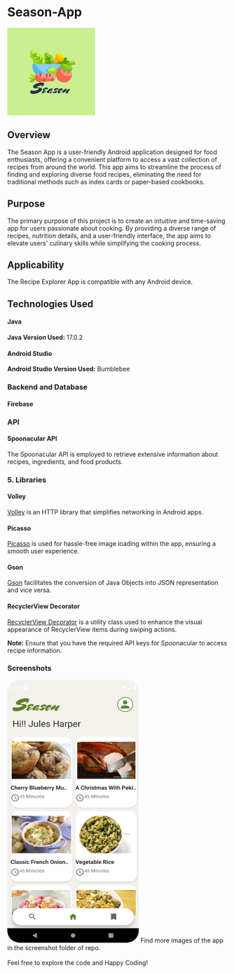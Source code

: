 # Season-App

![App Logo](https://github.com/dididip/Season-App/blob/main/Screenshots/season%20app%20logo.png)

## Overview
The Season App is a user-friendly Android application designed for food enthusiasts, offering a convenient platform to access a vast collection of recipes from around the world. This app aims to streamline the process of finding and exploring diverse food recipes, eliminating the need for traditional methods such as index cards or paper-based cookbooks.

## Purpose
The primary purpose of this project is to create an intuitive and time-saving app for users passionate about cooking. By providing a diverse range of recipes, nutrition details, and a user-friendly interface, the app aims to elevate users' culinary skills while simplifying the cooking process.

## Applicability
The Recipe Explorer App is compatible with any Android device.

## Technologies Used
#### Java
**Java Version Used:** 17.0.2

#### Android Studio
**Android Studio Version Used:** Bumblebee

### Backend and Database
#### Firebase

### API
#### Spoonacular API
The Spoonacular API is employed to retrieve extensive information about recipes, ingredients, and food products. 

### 5. Libraries
#### Volley
[Volley](https://google.github.io/volley/) is an HTTP library that simplifies networking in Android apps. 
#### Picasso
[Picasso](https://square.github.io/picasso/) is used for hassle-free image loading within the app, ensuring a smooth user experience. 
#### Gson
[Gson](https://github.com/google/gson) facilitates the conversion of Java Objects into JSON representation and vice versa. 
#### RecyclerView Decorator
[RecyclerView Decorator](https://github.com/xabaras/RecyclerViewSwipeDecorator) is a utility class used to enhance the visual appearance of RecyclerView items during swiping actions.

**Note:** Ensure that you have the required API keys for Spoonacular to access recipe information.

### Screenshots
<img src="https://github.com/dididip/Season-App/blob/main/Screenshots/homeActivity.png" width="300" height= "600">
Find more images of the app in the screenshot folder of repo.
<br/><br/>
Feel free to explore the code and Happy Coding!
